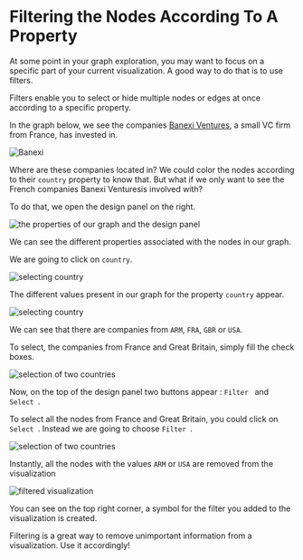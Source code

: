# Filtering the Nodes According To A Property

At some point in your graph exploration, you may want to focus on a specific part of your current visualization. A good way to do that is to use filters.

Filters enable you to select or hide multiple nodes or edges at once according to a specific property.

In the graph below, we see the companies [Banexi Ventures](http://www.banexiventures.com/), a small VC firm from France, has invested in.

![Banexi](https://dl.dropboxusercontent.com/s/v41ltjy4g237ac7/58.png?dl=0)

Where are these companies located in? We could color the nodes according to their ```country``` property to know that. But what if we only want to see the French companies Banexi Venturesis involved with?

To do that, we open the design panel on the right.

![the properties of our graph and the design panel](https://dl.dropboxusercontent.com/s/1tiueeyqtpl5tq4/59.png?dl=0)

We can see the different properties associated with the nodes in our graph.

We are going to click on ```country```.

![selecting country](https://dl.dropboxusercontent.com/s/3snvf0l01c3jgqk/60.png?dl=0)

The different values present in our graph for the property ```country``` appear.

![selecting country](https://dl.dropboxusercontent.com/s/n0u3fypssfh1d60/75.png?dl=0)

We can see that there are companies from ```ARM```, ```FRA```, ```GBR``` or ```USA```.

To select, the companies from France and Great Britain, simply fill the check boxes.

![selection of two countries](https://dl.dropboxusercontent.com/s/ua2wsv4j53qq0ir/76.png?dl=0)

Now, on the top of the design panel two buttons appear :  ```Filter ``` and  ```Select ```.

To select all the nodes from France and Great Britain, you could click on ```Select ```. Instead we are going to choose ```Filter ```.

![selection of two countries](https://dl.dropboxusercontent.com/s/349r425ucxhqm3x/77.png?dl=0)

Instantly, all the nodes with the values ```ARM``` or ```USA``` are removed from the visualization

![filtered visualization](https://dl.dropboxusercontent.com/s/t1djwb2fausqjg9/78.png?dl=0)

You can see on the top right corner, a symbol for the filter you added to the visualization is created.

Filtering is a great way to remove unimportant information from a visualization. Use it accordingly!
